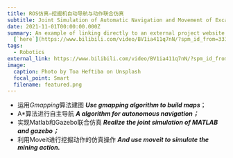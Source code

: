 ```yaml
---
title: ROS仿真—挖掘机自动导航与动作联合仿真
subtitle: Joint Simulation of Automatic Navigation and Movement of Excavator
date: 2021-11-01T00:00:00.000Z
summary: An example of linking directly to an external project website click
  [`here`](https://www.bilibili.com/video/BV1ia411q7nN/?spm_id_from=333.999.0.0).
tags:
  - Robotics
external_link: https://www.bilibili.com/video/BV1ia411q7nN/?spm_id_from=333.999.0.0&vd_source=8b1b869215cfb64e153752a132dacabc
image:
  caption: Photo by Toa Heftiba on Unsplash
  focal_point: Smart
  filename: featured.png
---
```

* 运用*Gmapping*算法建图   ***Use gmapping algorithm to build maps***；
* A\*算法进行自主导航  ***A algorithm for autonomous navigation；***
* 实现Matlab和Gazebo联合仿真  ***Realize the joint simulation of MATLAB and gazebo；***
* 利用Moveit进行挖掘动作的仿真操作  ***And use moveit to simulate the mining action.***